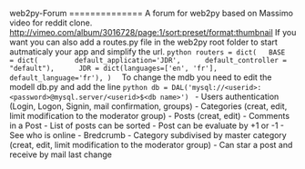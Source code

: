 web2py-Forum ==============  A forum for web2py based on Massimo video for reddit clone. http://vimeo.com/album/3016728/page:1/sort:preset/format:thumbnail  If you want you can also add a routes.py file in the web2py root folder to start autmaticaly your app and simplify the url.  ```python routers = dict(   BASE  = dict( 		default_application='JDR', 		default_controller = "default"),      JDR = dict(languages=['en', 'fr'], default_language='fr'), )  ```  To change the mdb you need to edit the modell db.py and add the line  ```python db = DAL('mysql://<userid>:<password>@mysql.server/<userid>$<db name>') ```  - Users authentication (Login, Logon, Signin, mail confirmation, groups) - Categories (creat, edit, limit modification to the moderator group) - Posts (creat, edit) - Comments in a Post - List of posts can be sorted - Post can be evaluate by +1 or -1 - See who is online - Bredcrumb - Category subdivised by master category (creat, edit, limit modification to the moderator group) - Can star a post and receive by mail last change
